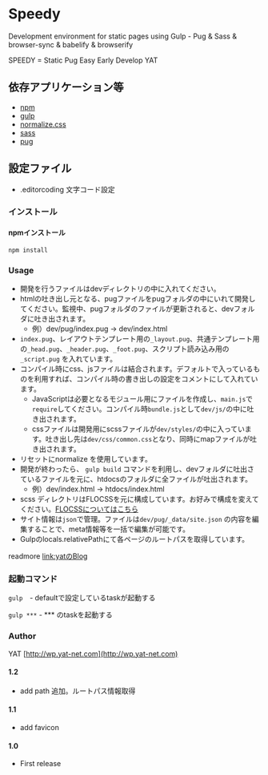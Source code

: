 # Speedy

Development environment for static pages using Gulp - Pug & Sass & browser-sync & babelify & browserify

SPEEDY = Static Pug Easy Early Develop YAT

## 依存アプリケーション等

* [npm](https://www.npmjs.com/)
* [gulp](http://gulpjs.com/)
* [normalize.css](https://necolas.github.io/normalize.css/)
* [sass](http://sass-lang.com/)
* [pug](https://pugjs.org/language/conditionals.html)

## 設定ファイル

* .editorcoding 文字コード設定


### インストール

#### npmインストール
` npm install `

### Usage

* 開発を行うファイルはdevディレクトリの中に入れてください。
* htmlの吐き出し元となる、pugファイルをpugフォルダの中にいれて開発してください。監視中、pugフォルダのファイルが更新されると、devフォルダに吐き出されます。
  * 例）dev/pug/index.pug → dev/index.html
* `index.pug`、レイアウトテンプレート用の`_layout.pug`、共通テンプレート用の`_head.pug`、`_header.pug`、`_foot.pug`、スクリプト読み込み用の`_script.pug` を入れています。
* コンパイル時にcss、jsファイルは結合されます。デフォルトで入っているものを利用すれば、コンパイル時の書き出しの設定をコメントにして入れています。
  * JavaScriptは必要となるモジュール用にファイルを作成し、`main.js`で`require`してください。コンパイル時`bundle.js`として`dev/js/`の中に吐き出されます。
  * cssファイルは開発用にscssファイルが`dev/styles/`の中に入っています。吐き出し先は`dev/css/common.css`となり、同時にmapファイルが吐き出されます。
* リセットにnormalize を使用しています。
* 開発が終わったら、 `gulp build` コマンドを利用し、devフォルダに吐出さているファイルを元に、htdocsのフォルダに全ファイルが吐出されます。
  * 例）dev/index.html → htdocs/index.html
* scss ディレクトリはFLOCSSを元に構成しています。お好みで構成を変えてください。[FLOCSSについてはこちら](https://github.com/hiloki/flocss)
* サイト情報は`json`で管理。ファイルは`dev/pug/_data/site.json` の内容を編集することで、meta情報等を一括で編集が可能です。
* Gulpのlocals.relativePathにて各ページのルートパスを取得しています。

readmore [link:yatのBlog](https://wp.yat-net.com/?p=5898)

### 起動コマンド
` gulp `　- defaultで設定しているtaskが起動する

` gulp *** ` - *** のtaskを起動する

### Author

YAT [http://wp.yat-net.com](http://wp.yat-net.com)

#### 1.2
* add path 追加。ルートパス情報取得

#### 1.1
* add favicon

#### 1.0
* First release